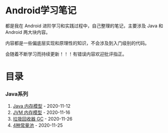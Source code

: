 # Android学习笔记

都是我在 Android 进阶学习和实践过程中，自己整理的笔记，主要涉及 Java 和 Android 两大块内容。

内容都是一些偏底层实现和原理性的知识，不会涉及到入门级别的代码。

会随着不断学习而持续更新！！！有错误内容欢迎批评指正。



# 目录

### Java系列

1. [Java 内存模型](Java系列/Java内存模型.md) - 2020-11-12
2. [JVM 内存模型](Java系列/JVM内存模型.md) - 2020-11-16
3. [垃圾回收器 GC](Java系列/垃圾回收器GC.md) - 2020-11-26
4. [4种常量池](Java系列/4种常量池.md) - 2020-11-25